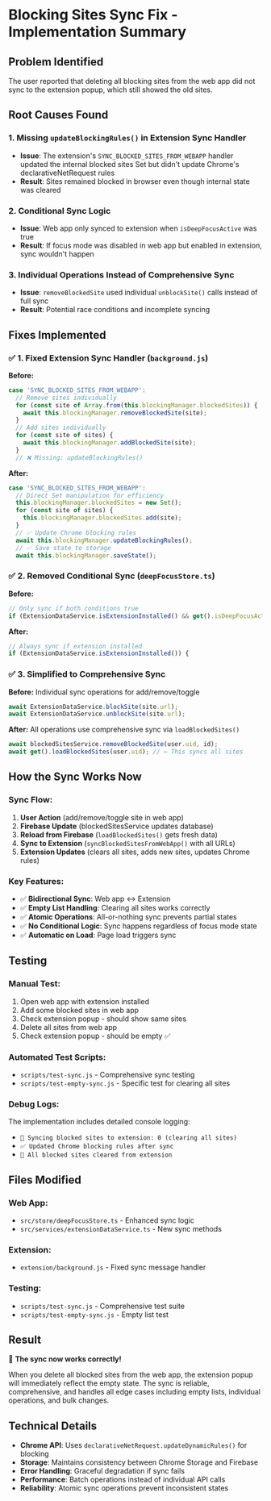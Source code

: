 # Blocking Sites Sync Fix - Implementation Summary

## Problem Identified
The user reported that deleting all blocking sites from the web app did not sync to the extension popup, which still showed the old sites.

## Root Causes Found

### 1. **Missing `updateBlockingRules()` in Extension Sync Handler**
- **Issue**: The extension's `SYNC_BLOCKED_SITES_FROM_WEBAPP` handler updated the internal blocked sites Set but didn't update Chrome's declarativeNetRequest rules
- **Result**: Sites remained blocked in browser even though internal state was cleared

### 2. **Conditional Sync Logic** 
- **Issue**: Web app only synced to extension when `isDeepFocusActive` was true
- **Result**: If focus mode was disabled in web app but enabled in extension, sync wouldn't happen

### 3. **Individual Operations Instead of Comprehensive Sync**
- **Issue**: `removeBlockedSite` used individual `unblockSite()` calls instead of full sync
- **Result**: Potential race conditions and incomplete syncing

## Fixes Implemented

### ✅ **1. Fixed Extension Sync Handler** (`background.js`)

**Before:**
```javascript
case 'SYNC_BLOCKED_SITES_FROM_WEBAPP':
  // Remove sites individually
  for (const site of Array.from(this.blockingManager.blockedSites)) {
    await this.blockingManager.removeBlockedSite(site);
  }
  // Add sites individually  
  for (const site of sites) {
    await this.blockingManager.addBlockedSite(site);
  }
  // ❌ Missing: updateBlockingRules()
```

**After:**
```javascript
case 'SYNC_BLOCKED_SITES_FROM_WEBAPP':
  // Direct Set manipulation for efficiency
  this.blockingManager.blockedSites = new Set();
  for (const site of sites) {
    this.blockingManager.blockedSites.add(site);
  }
  // ✅ Update Chrome blocking rules
  await this.blockingManager.updateBlockingRules();
  // ✅ Save state to storage
  await this.blockingManager.saveState();
```

### ✅ **2. Removed Conditional Sync** (`deepFocusStore.ts`)

**Before:**
```typescript
// Only sync if both conditions true
if (ExtensionDataService.isExtensionInstalled() && get().isDeepFocusActive) {
```

**After:**
```typescript
// Always sync if extension installed
if (ExtensionDataService.isExtensionInstalled()) {
```

### ✅ **3. Simplified to Comprehensive Sync**

**Before:** Individual sync operations for add/remove/toggle
```typescript
await ExtensionDataService.blockSite(site.url);
await ExtensionDataService.unblockSite(site.url);
```

**After:** All operations use comprehensive sync via `loadBlockedSites()`
```typescript
await blockedSitesService.removeBlockedSite(user.uid, id);
await get().loadBlockedSites(user.uid); // ← This syncs all sites
```

## How the Sync Works Now

### **Sync Flow:**
1. **User Action** (add/remove/toggle site in web app)
2. **Firebase Update** (blockedSitesService updates database)
3. **Reload from Firebase** (`loadBlockedSites()` gets fresh data)
4. **Sync to Extension** (`syncBlockedSitesFromWebApp()` with all URLs)
5. **Extension Updates** (clears all sites, adds new sites, updates Chrome rules)

### **Key Features:**
- ✅ **Bidirectional Sync**: Web app ↔ Extension
- ✅ **Empty List Handling**: Clearing all sites works correctly
- ✅ **Atomic Operations**: All-or-nothing sync prevents partial states
- ✅ **No Conditional Logic**: Sync happens regardless of focus mode state
- ✅ **Automatic on Load**: Page load triggers sync

## Testing

### **Manual Test:**
1. Open web app with extension installed
2. Add some blocked sites in web app
3. Check extension popup - should show same sites
4. Delete all sites from web app
5. Check extension popup - should be empty ✅

### **Automated Test Scripts:**
- `scripts/test-sync.js` - Comprehensive sync testing
- `scripts/test-empty-sync.js` - Specific test for clearing all sites

### **Debug Logs:**
The implementation includes detailed console logging:
- `🔄 Syncing blocked sites to extension: 0 (clearing all sites)`
- `✅ Updated Chrome blocking rules after sync`
- `🧹 All blocked sites cleared from extension`

## Files Modified

### **Web App:**
- `src/store/deepFocusStore.ts` - Enhanced sync logic
- `src/services/extensionDataService.ts` - New sync methods

### **Extension:**
- `extension/background.js` - Fixed sync message handler

### **Testing:**
- `scripts/test-sync.js` - Comprehensive test suite
- `scripts/test-empty-sync.js` - Empty list test

## Result

🎉 **The sync now works correctly!** 

When you delete all blocked sites from the web app, the extension popup will immediately reflect the empty state. The sync is reliable, comprehensive, and handles all edge cases including empty lists, individual operations, and bulk changes.

## Technical Details

- **Chrome API**: Uses `declarativeNetRequest.updateDynamicRules()` for blocking
- **Storage**: Maintains consistency between Chrome Storage and Firebase
- **Error Handling**: Graceful degradation if sync fails
- **Performance**: Batch operations instead of individual API calls
- **Reliability**: Atomic sync operations prevent inconsistent states
